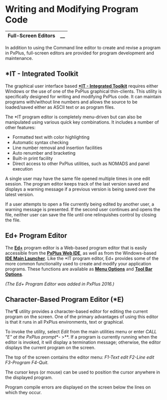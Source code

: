 # Writing and Modifying Program Code

**Full-Screen Editors** |  **__**  
---|---  
  
In addition to using the Command line editor to create and revise a program in PxPlus, full-screen editors are provided for program development and maintenance.

## *IT - Integrated Toolkit

The graphical user interface based **[*IT - Integrated Toolkit](../../../toolkit1/overview.md)** requires either Windows or the use of one of the PxPlus graphical thin-clients. This utility is specifically designed for writing and modifying PxPlus code. It can maintain programs with/without line numbers and allows the source to be loaded/saved either as ASCII text or as program files.

The *IT program editor is completely menu-driven but can also be manipulated using various quick key combinations. It includes a number of other features:

  * Formatted text with color highlighting
  * Automatic syntax checking
  * Line number removal and insertion facilities
  * Auto renumber and bracketing
  * Built-in print facility
  * Direct access to other PxPlus utilities, such as NOMADS and panel execution



A single user may have the same file opened multiple times in one edit session. The program editor keeps track of the last version saved and displays a warning message if a previous version is being saved over the latest version.

If a user attempts to open a file currently being edited by another user, a warning message is presented. If the second user continues and opens the file, neither user can save the file until one relinquishes control by closing the file.

## Ed+ Program Editor

The **[Ed+](../../../Ed%20Program%20Editor.md)** program editor is a Web-based program editor that is easily accessible from the **[PxPlus Web IDE](http://manual.pvxplus.com/PXPLUS/PxPlus%20IDE/IDE%20Main%20Launcher_Web.md)**, as well as from the Windows-based **[IDE Main Launcher](http://manual.pvxplus.com/PXPLUS/PxPlus%20IDE/IDE%20Main%20Launcher.md)**. Like the *IT program editor, Ed+ provides some of the more common functionality used to create and modify your application programs. These functions are available as **[Menu Options](http://manual.pvxplus.com/PXPLUS/Ed%20Program%20Editor.htm#menu)** and **[Tool Bar Options](http://manual.pvxplus.com/PXPLUS/Ed%20Program%20Editor.htm#toolbar)**.

_(The Ed+ Program Editor was added in PxPlus 2016.)_

## Character-Based Program Editor (*E)

The***E** utility provides a character-based editor for editing the current program on the screen. One of the primary advantages of using this editor is that it runs in all PxPlus environments, text or graphical.

To invoke the utility, select _Edit_ from the main utilities menu or enter **CALL "*E"** at the PxPlus prompt**- >**. If a program is currently running when the editor is invoked, it will display a termination message; otherwise, the editor displays the current program on the screen.

The top of the screen contains the editor menu: _F1-Text edit F2-Line edit F3-Program F4-Quit._

The cursor keys (or mouse) can be used to position the cursor anywhere in the displayed program.

Program compile errors are displayed on the screen below the lines on which they occur.
